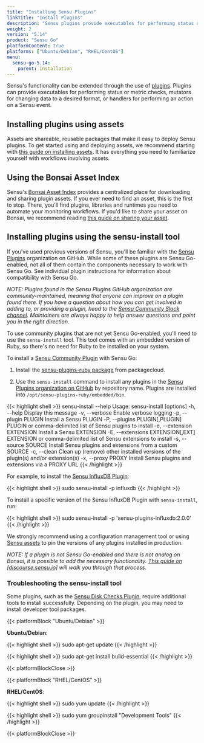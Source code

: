 ```yaml
---
title: "Installing Sensu Plugins"
linkTitle: "Install Plugins"
description: "Sensu plugins provide executables for performing status or metric checks, mutators for changing data to a desired format, or handlers for performing an action on a Sensu event. Read the plugin installation guide to learn about installing plugins using assets and using Sensu Community plugins with Sensu Go."
weight: 2
version: "5.14"
product: "Sensu Go"
platformContent: true
platforms: ["Ubuntu/Debian", "RHEL/CentOS"]
menu:
  sensu-go-5.14:
    parent: installation
---
```


Sensu's functionality can be extended through the use of [plugins](/plugins/latest/reference).
Plugins can provide executables for performing status or metric checks, mutators for changing data to a desired format, or handlers for performing an action on a Sensu event.

## Installing plugins using assets

Assets are shareable, reusable packages that make it easy to deploy Sensu plugins. To get started using and deploying assets, we recommend starting with [this guide on installing assets](../../guides/install-check-executables-with-assets). It has everything you need to familiarize yourself with workflows involving assets. 

## Using the Bonsai Asset Index

Sensu's [Bonsai Asset Index](https://bonsai.sensu.io/) provides a centralized place for downloading and sharing plugin assets. If you ever need to find an asset, this is the first to stop. There, you'll find plugins, libraries and runtimes you need to automate your monitoring workflows. If you'd like to share your asset on Bonsai, we recommend reading [this guide on sharing your asset](../../reference/assets#sharing-an-asset-on-bonsai).

## Installing plugins using the sensu-install tool

If you've used previous versions of Sensu, you'll be familiar with the [Sensu Plugins][1] organization on GitHub. While some of these plugins are Sensu Go-enabled, not all of them contain the components necessary to work with Sensu Go. See individual plugin instructions for information about compatibility with Sensu Go. 

_NOTE: Plugins found in the Sensu Plugins GitHub organization are community-maintained, meaning that anyone can improve on a plugin found there. If you have a question about how you can get involved in adding to, or providing a plugin, head to the [Sensu Community Slack channel][4]. Maintainers are always happy to help answer questions and point you in the right direction._

To use community plugins that are not yet Sensu Go-enabled, you'll need to use the `sensu-install` tool. This tool comes with an embedded version of Ruby, so there's no need for Ruby to be installed on your system. 

To install a [Sensu Community Plugin][1] with Sensu Go:

1. Install the [sensu-plugins-ruby package][2] from packagecloud.

2. Use the `sensu-install` command to install any plugins in the [Sensu Plugins organization on GitHub][1] by repository name. Plugins are installed into `/opt/sensu-plugins-ruby/embedded/bin`.

{{< highlight shell >}}
sensu-install --help
Usage: sensu-install [options]
    -h, --help                       Display this message
    -v, --verbose                    Enable verbose logging
    -p, --plugin PLUGIN              Install a Sensu PLUGIN
    -P, --plugins PLUGIN[,PLUGIN]    PLUGIN or comma-delimited list of Sensu plugins to install
    -e, --extension EXTENSION        Install a Sensu EXTENSION
    -E, --extensions EXTENSION[,EXT] EXTENSION or comma-delimited list of Sensu extensions to install
    -s, --source SOURCE              Install Sensu plugins and extensions from a custom SOURCE
    -c, --clean                      Clean up (remove) other installed versions of the plugin(s) and/or extension(s)
    -x, --proxy PROXY                Install Sensu plugins and extensions via a PROXY URL
{{< /highlight >}}

For example, to install the [Sensu InfluxDB Plugin][6]:

{{< highlight shell >}}
sudo sensu-install -p influxdb
{{< /highlight >}}

To install a specific version of the Sensu InfluxDB Plugin with `sensu-install`, run:

{{< highlight shell >}}
sudo sensu-install -p 'sensu-plugins-influxdb:2.0.0'
{{< /highlight >}}

We strongly recommend using a configuration management tool or using [Sensu assets][5] to pin the versions of any plugins installed in production.

_NOTE: If a plugin is not Sensu Go-enabled and there is not analog on Bonsai, it is possible to add the necessary functionality. [This guide on [discourse.sensu.io]](https://discourse.sensu.io/t/contributing-assets-for-existing-ruby-sensu-plugins/1165) will walk you through that process._

### Troubleshooting the sensu-install tool

Some plugins, such as the [Sensu Disk Checks Plugin][3], require additional tools to install successfully.
Depending on the plugin, you may need to install developer tool packages.

{{< platformBlock "Ubuntu/Debian" >}}

**Ubuntu/Debian**:

{{< highlight shell >}}
sudo apt-get update
{{< /highlight >}}

{{< highlight shell >}}
sudo apt-get install build-essential
{{< /highlight >}}

{{< platformBlockClose >}}

{{< platformBlock "RHEL/CentOS" >}}

**RHEL/CentOS**:

{{< highlight shell >}}
sudo yum update
{{< /highlight >}}

{{< highlight shell >}}
sudo yum groupinstall "Development Tools"
{{< /highlight >}}

{{< platformBlockClose >}}

[1]: https://github.com/sensu-plugins
[2]: https://packagecloud.io/sensu/community
[3]: https://github.com/sensu-plugins/sensu-plugins-disk-checks
[4]: https://slack.sensu.io
[5]: ../../reference/assets
[6]: https://github.com/sensu-plugins/sensu-plugins-influxdb
